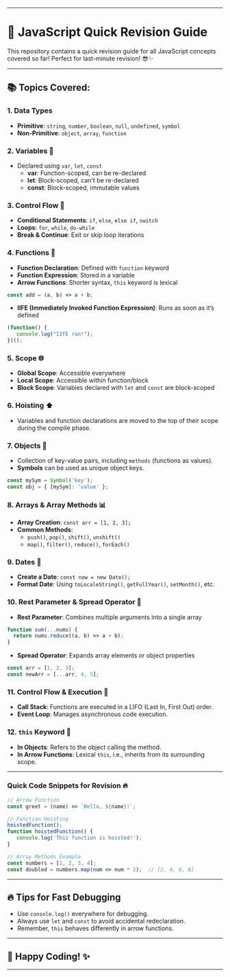 
---

# 🚀 JavaScript Quick Revision Guide

This repository contains a quick revision guide for all JavaScript concepts covered so far! Perfect for last-minute revision! 😎✨

---

## 📚 Topics Covered:

### 1. **Data Types**
- **Primitive**: `string`, `number`, `boolean`, `null`, `undefined`, `symbol`
- **Non-Primitive**: `object`, `array`, `function`

### 2. **Variables** 📝
- Declared using `var`, `let`, `const`
  - **var**: Function-scoped, can be re-declared
  - **let**: Block-scoped, can't be re-declared
  - **const**: Block-scoped, immutable values

### 3. **Control Flow** 🔄
- **Conditional Statements**: `if`, `else`, `else if`, `switch`
- **Loops**: `for`, `while`, `do-while`
- **Break & Continue**: Exit or skip loop iterations

### 4. **Functions** 🔧
- **Function Declaration**: Defined with `function` keyword
- **Function Expression**: Stored in a variable
- **Arrow Functions**: Shorter syntax, `this` keyword is lexical

```javascript
const add = (a, b) => a + b;
```

- **IIFE (Immediately Invoked Function Expression)**: Runs as soon as it’s defined
```javascript
(function() {
   console.log("IIFE ran!");
})();
```

### 5. **Scope** 🌐
- **Global Scope**: Accessible everywhere
- **Local Scope**: Accessible within function/block
- **Block Scope**: Variables declared with `let` and `const` are block-scoped

### 6. **Hoisting** ⬆️
- Variables and function declarations are moved to the top of their scope during the compile phase.

### 7. **Objects** 🧱
- Collection of key-value pairs, including `methods` (functions as values).
- **Symbols** can be used as unique object keys.
```javascript
const mySym = Symbol('key');
const obj = { [mySym]: 'value' };
```

### 8. **Arrays & Array Methods** 📊
- **Array Creation**: `const arr = [1, 2, 3];`
- **Common Methods**:
  - `push()`, `pop()`, `shift()`, `unshift()`
  - `map()`, `filter()`, `reduce()`, `forEach()`

### 9. **Dates** 📅
- **Create a Date**: `const now = new Date();`
- **Format Date**: Using `toLocaleString()`, `getFullYear()`, `setMonth()`, etc.

### 10. **Rest Parameter & Spread Operator** 📌
- **Rest Parameter**: Combines multiple arguments into a single array
```javascript
function sum(...nums) {
  return nums.reduce((a, b) => a + b);
}
```
- **Spread Operator**: Expands array elements or object properties
```javascript
const arr = [1, 2, 3];
const newArr = [...arr, 4, 5];
```

### 11. **Control Flow & Execution** 🚦
- **Call Stack**: Functions are executed in a LIFO (Last In, First Out) order.
- **Event Loop**: Manages asynchronous code execution.

### 12. **`this` Keyword** 📍
- **In Objects**: Refers to the object calling the method.
- **In Arrow Functions**: Lexical `this`, i.e., inherits from its surrounding scope.

---

### Quick Code Snippets for Revision 🔥

```javascript
// Arrow Function
const greet = (name) => `Hello, ${name}!`;

// Function Hoisting
hoistedFunction();
function hoistedFunction() {
   console.log('This function is hoisted!');
}

// Array Methods Example
const numbers = [1, 2, 3, 4];
const doubled = numbers.map(num => num * 2);  // [2, 4, 6, 8]
```

---

## 🔥 Tips for Fast Debugging
- Use `console.log()` everywhere for debugging.
- Always use `let` and `const` to avoid accidental redeclaration.
- Remember, `this` behaves differently in arrow functions.

---

## 🌟 Happy Coding! ✨

---

